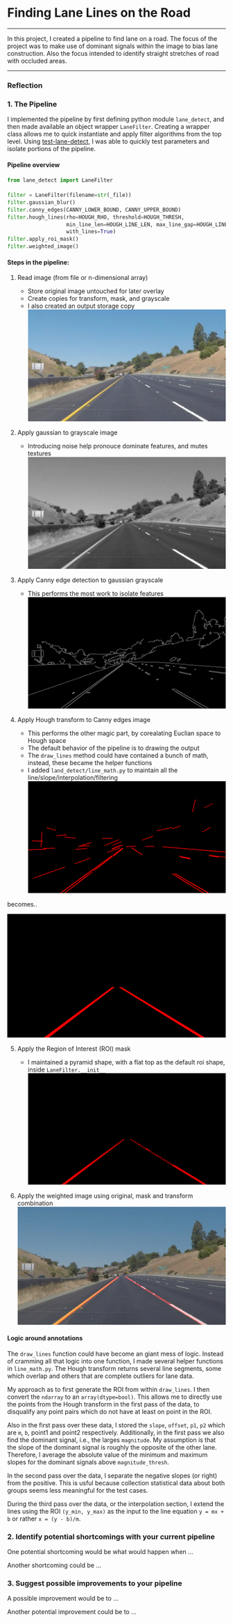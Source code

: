 # **Finding Lane Lines on the Road** 

---

In this project, I created a pipeline to find lane on a road. The focus of the project was to make use of dominant signals within the image to bias lane construction. Also the focus intended to identify straight stretches of road with occluded areas.

[//]: # (Image References)

[image1]: ./test_images_output/begin_solidYellowCurve2.jpg "begin"
[image2]: ./test_images_output/gaussian_solidYellowCurve2.jpg "grayscale"
[image3]: ./test_images_output/canny_solidYellowCurve2.jpg "canny"
[image4]: ./test_images_output/example_solidYellowCurve2.jpg "hough raw output"
[image5]: ./test_images_output/hough_solidYellowCurve2.jpg "hough filtered output"
[image6]: ./test_images_output/roi_solidYellowCurve2.jpg "roi"
[image7]: ./test_images_output/end_solidYellowCurve2.jpg "end"

---

### Reflection

### 1. The Pipeline

I implemented the pipeline by first defining python module `lane_detect`, and then made available an object wrapper `LaneFilter`. Creating a wrapper class allows me to quick instantiate and apply filter algorithms from the top level. Using [test-lane-detect](https://github.com/hhony/CarND-LaneLines-P1/blob/master/test-lane-detect), I was able to quickly test parameters and isolate portions of the pipeline.

#### Pipeline overview

```python
from lane_detect import LaneFilter

filter = LaneFilter(filename=str(_file))
filter.gaussian_blur()
filter.canny_edges(CANNY_LOWER_BOUND, CANNY_UPPER_BOUND)
filter.hough_lines(rho=HOUGH_RHO, threshold=HOUGH_THRESH,
                   min_line_len=HOUGH_LINE_LEN, max_line_gap=HOUGH_LINE_GAP,
                   with_lines=True)
filter.apply_roi_mask()
filter.weighted_image()
```

#### Steps in the pipeline:

1) Read image (from file or n-dimensional array)
    * Store original image untouched for later overlay
    * Create copies for transform, mask, and grayscale
    * I also created an output storage copy
![alt text][image1]
    
2) Apply gaussian to grayscale image
    * Introducing noise help pronouce dominate features, and mutes textures
![alt text][image2]

3) Apply Canny edge detection to gaussian grayscale
    * This performs the most work to isolate features
![alt text][image3]

4) Apply Hough transform to Canny edges image
    * This performs the other magic part, by corealating Euclian space to Hough space
    * The default behavior of the pipeline is to drawing the output
    * The `draw_lines` method could have contained a bunch of math, instead, these became the helper functions
    * I added `land_detect/line_math.py` to maintain all the line/slope/interpolation/filtering
![alt text][image4]

becomes..

![alt text][image5]

5) Apply the Region of Interest (ROI) mask
    * I maintained a pyramid shape, with a flat top as the default roi shape, inside `LaneFilter.__init__`
![alt text][image6]

6) Apply the weighted image using original, mask and transform combination
![alt text][image7]

#### Logic around annotations

The `draw_lines` function could have become an giant mess of logic. Instead of cramming all that logic into one function, I made several helper functions in `line_math.py`. The Hough transform returns several line segments, some which overlap and others that are complete outliers for lane data.

My approach as to first generate the ROI from within `draw_lines`. I then convert the `ndarray` to an `array(dtype=bool)`. This allows me to directly use the points from the Hough transform in the first pass of the data, to disqualify any point pairs which do not have at least on point in the ROI.

Also in the first pass over these data, I stored the `slope`, `offset`, `p1`, `p2` which are `m`, `b`, point1 and point2 respectively. Additionally, in the first pass we also find the dominant signal, i.e., the larges `magnitude`. My assumption is that the slope of the dominant signal is roughly the opposite of the other lane. Therefore, I average the absolute value of the minimum and maximum slopes for the dominant signals above `magnitude_thresh`.

In the second pass over the data, I separate the negative slopes (or right) from the positive. This is usful because collection statistical data about both groups seems less meaningful for the test cases.

During the third pass over the data, or the interpolation section, I extend the lines using the ROI `(y_min, y_max)` as the input to the line equation `y = mx + b` or rather `x = (y - b)/m`. 


### 2. Identify potential shortcomings with your current pipeline


One potential shortcoming would be what would happen when ... 

Another shortcoming could be ...


### 3. Suggest possible improvements to your pipeline

A possible improvement would be to ...

Another potential improvement could be to ...
